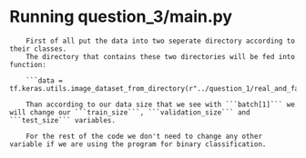 # Running question_3/main.py
        First of all put the data into two seperate directory according to their classes.
        The directory that contains these two directories will be fed into function:

        ```data = tf.keras.utils.image_dataset_from_directory(r"../question_1/real_and_fake_face_small")```

        Than according to our data size that we see with ```batch[1]``` we will change our ```train_size```, ```validation_size``` and ```test_size``` variables.
        
        For the rest of the code we don't need to change any other variable if we are using the program for binary classification.
        
